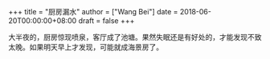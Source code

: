 +++
title = "厨房漏水"
author = ["Wang Bei"]
date = 2018-06-20T00:00:00+08:00
draft = false
+++

大半夜的，厨房惊现喷泉，客厅成了池塘。果然失眠还是有好处的，才能发现不致太晚。如果明天早上才发现，可能就成海景房了。
